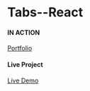 # Tabs--React

#### IN ACTION

[Portfolio](https://gatsby-strapi-portfolio-project.netlify.app/)


#### Live Project
[Live Demo](https://tab-react-012.netlify.app)